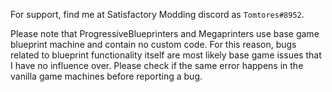 For support, find me at Satisfactory Modding discord as `Tomtores#8952`.

Please note that ProgressiveBlueprinters and Megaprinters use base game blueprint machine and contain no custom code. For this reason, bugs related to blueprint functionality itself are most likely base game issues that I have no influence over. Please check if the same error happens in the vanilla game machines before reporting a bug.  
